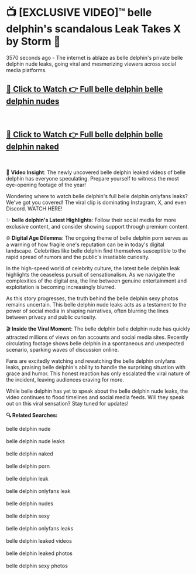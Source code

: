 # 📺 [EXCLUSIVE VIDEO]™ belle delphin's scandalous Leak Takes X by Storm 🚀

3570 seconds ago - The internet is ablaze as belle delphin's private belle delphin nude leaks, going viral and mesmerizing viewers across social media platforms.

<h2><a href="https://github-6l9.pages.dev/link1">🔗 Click to Watch 👉 Full belle delphin belle delphin nudes</a></h2><br>
<h2><a href="https://github-6l9.pages.dev/link2">🔗 Click to Watch 👉 Full belle delphin belle delphin naked</a></h2><br>

🎥 **Video Insight**: The newly uncovered belle delphin leaked videos of belle delphin has everyone speculating. Prepare yourself to witness the most eye-opening footage of the year!

Wondering where to watch belle delphin's full belle delphin onlyfans leaks? We've got you covered! The viral clip is dominating Instagram, X, and even Discord. WATCH HERE!

✨ **belle delphin's Latest Highlights**: Follow their social media for more exclusive content, and consider showing support through premium content.

🌐 **Digital Age Dilemma**: The ongoing theme of belle delphin porn serves as a warning of how fragile one's reputation can be in today's digital landscape. Celebrities like belle delphin find themselves susceptible to the rapid spread of rumors and the public's insatiable curiosity.

In the high-speed world of celebrity culture, the latest belle delphin leak highlights the ceaseless pursuit of sensationalism. As we navigate the complexities of the digital era, the line between genuine entertainment and exploitation is becoming increasingly blurred.

As this story progresses, the truth behind the belle delphin sexy photos remains uncertain. This belle delphin nude leaks acts as a testament to the power of social media in shaping narratives, often blurring the lines between privacy and public curiosity.

🎬 **Inside the Viral Moment**: The belle delphin belle delphin nude has quickly attracted millions of views on fan accounts and social media sites. Recently circulating footage shows belle delphin in a spontaneous and unexpected scenario, sparking waves of discussion online.

Fans are excitedly watching and rewatching the belle delphin onlyfans leaks, praising belle delphin's ability to handle the surprising situation with grace and humor. This honest reaction has only escalated the viral nature of the incident, leaving audiences craving for more.

While belle delphin has yet to speak about the belle delphin nude leaks, the video continues to flood timelines and social media feeds. Will they speak out on this viral sensation? Stay tuned for updates!

<strong>🔍 Related Searches:</strong>

belle delphin nude
<br><br>
belle delphin nude leaks
<br><br>
belle delphin naked
<br><br>
belle delphin porn
<br><br>
belle delphin leak
<br><br>
belle delphin onlyfans leak
<br><br>
belle delphin nudes
<br><br>
belle delphin sexy
<br><br>
belle delphin onlyfans leaks
<br><br>
belle delphin leaked videos
<br><br>
belle delphin leaked photos
<br><br>
belle delphin sexy photos
<br><br>

